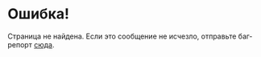 # Ошибка!

Страница не найдена. Если это сообщение не исчезло, отправьте баг-репорт [сюда](https://github.com/Linuxoid85/LinuxSovet/issues/new).
